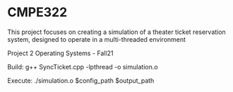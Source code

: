 # CMPE322

This project focuses on creating a simulation of a theater ticket reservation system, designed to operate in a multi-threaded environment

Project 2
Operating Systems - Fall21

Build:
g++ SyncTicket.cpp -lpthread -o simulation.o

Execute:
./simulation.o $config_path $output_path
